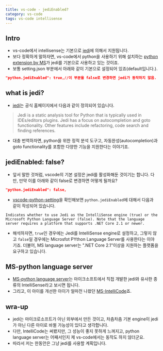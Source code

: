```yaml
---
title: vs-code - jediEnabled?
category: vs-code
tags: vs-code intellisense
---
```


## Intro

- vs-code에서 intellisense는 기본으로 [jedi](https://jedi.readthedocs.io/en/latest/)에 의해서 지원됩니다.
- 보다 정확하게 말하자면, vs-code에서 python을 사용하기 위해 설치하는 [python extension by MS](https://marketplace.visualstudio.com/items?itemName=ms-python.python)가 jedi를 기본으로 사용하고 있는 것이죠.
- 보통 setting.json 부분에서 아래와 같이 기본으로 설정되어 있죠(default입니다.).

```json
"python.jediEnabled": true,//이 부분을 false로 변경하면 jedi가 동작하지 않음.
```

## what is jedi?

- [jedi](https://jedi.readthedocs.io/en/latest/)는 공식 홈페이지에서 다음과 같이 정의되어 있습니다.

> Jedi is a static analysis tool for Python that is typically used in IDEs/editors plugins. Jedi has a focus on autocompletion and goto functionality. Other features include refactoring, code search and finding references.

- 대충 번역하자면, python을 위한 정적 분석 도구고, 자동완성(autocompletion)과 goto functionality를 포함한 다양한 기능을 지원한다는 이야기죠.

## jediEnabled: false?

- 앞서 말한 것처럼, vscode의 기본 설정은 jedi를 활성화해둔 것이기는 합니다. 다만, 만약 이를 아래와 같이 false로 변경하면 어떻게 될까요?

```json
"python.jediEnabled": false,
```

- [vscode-python-setting](https://code.visualstudio.com/docs/python/settings-reference)을 확인해보면 `python.jediEnabled`에 대해서 다음과 같이 작성되어 있습니다.

```plaintext
Indicates whether to use Jedi as the IntelliSense engine (true) or the Microsoft Python Language Server (false). Note that the language server requires a platform that supports .NET Core 2.1 or newer.
```

- 해석하자면, `true`인 경우에는 Jedi를 IntelliSense engine로 설정하고, 그렇지 않고 `false`일 경우에는 Microsfot PYthon Language Server를 사용한다는 이야기죠. 더불어, MS language server는 ".NET Core 2.1"이상을 지원하는 플랫폼을 요구하고 있습니다.

## MS-python language server

- [MS-python language server](https://github.com/microsoft/python-language-server)는 마이크소프트에서 직접 개발한 jedi와 유사한 종류의 IntelliSense라고 보시면 됩니다.
- 그리고, 이 아이를 개선한 아이가 얼마전 나왔던 [MS-IntelliCode](https://marketplace.visualstudio.com/items?itemName=VisualStudioExptTeam.vscodeintellicode)죠.

## wra-up

- jedi는 마이크로소프트가 아닌 외부에서 만든 것이고, 차츰차츰 기본 engine이 jedi가 아닌 다른 아이로 바뀔 가능성이 있다고 생각합니다.
- 다만, IntelliCode는 써봤지만, 그 성능이 좋지 못하게 느껴지고, python language server는 어째서인지 제 vs-code에서는 동작도 하지 않더군요.
- 따라서 저는 한동안은 그냥 jedi를 사용할 계획입니다.
